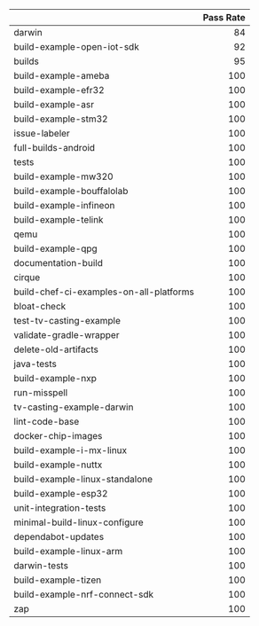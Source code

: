 |                                         |   Pass Rate |
|:----------------------------------------|------------:|
| darwin                                  |          84 |
| build-example-open-iot-sdk              |          92 |
| builds                                  |          95 |
| build-example-ameba                     |         100 |
| build-example-efr32                     |         100 |
| build-example-asr                       |         100 |
| build-example-stm32                     |         100 |
| issue-labeler                           |         100 |
| full-builds-android                     |         100 |
| tests                                   |         100 |
| build-example-mw320                     |         100 |
| build-example-bouffalolab               |         100 |
| build-example-infineon                  |         100 |
| build-example-telink                    |         100 |
| qemu                                    |         100 |
| build-example-qpg                       |         100 |
| documentation-build                     |         100 |
| cirque                                  |         100 |
| build-chef-ci-examples-on-all-platforms |         100 |
| bloat-check                             |         100 |
| test-tv-casting-example                 |         100 |
| validate-gradle-wrapper                 |         100 |
| delete-old-artifacts                    |         100 |
| java-tests                              |         100 |
| build-example-nxp                       |         100 |
| run-misspell                            |         100 |
| tv-casting-example-darwin               |         100 |
| lint-code-base                          |         100 |
| docker-chip-images                      |         100 |
| build-example-i-mx-linux                |         100 |
| build-example-nuttx                     |         100 |
| build-example-linux-standalone          |         100 |
| build-example-esp32                     |         100 |
| unit-integration-tests                  |         100 |
| minimal-build-linux-configure           |         100 |
| dependabot-updates                      |         100 |
| build-example-linux-arm                 |         100 |
| darwin-tests                            |         100 |
| build-example-tizen                     |         100 |
| build-example-nrf-connect-sdk           |         100 |
| zap                                     |         100 |